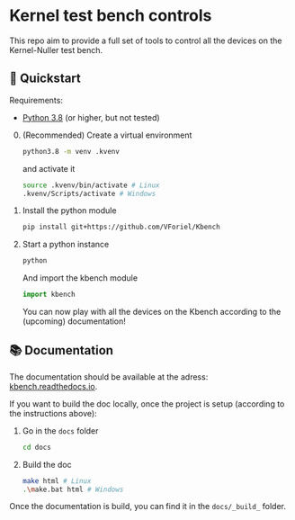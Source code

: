 # Kernel test bench controls

This repo aim to provide a full set of tools to control all the devices on the Kernel-Nuller test bench.

## 🚀 Quickstart

Requirements:
- [Python 3.8](https://www.python.org/) (or higher, but not tested)

0. (Recommended) Create a virtual environment
    ```bash
    python3.8 -m venv .kvenv
    ```
    and activate it
    ```bash
    source .kvenv/bin/activate # Linux
    .kvenv/Scripts/activate # Windows
    ```

1. Install the python module
    ```bash
    pip install git+https://github.com/VForiel/Kbench
    ```

2. Start a python instance
    ```bash
    python
    ```
    And import the kbench module
    ```python
    import kbench
    ```
    You can now play with all the devices on the Kbench according to the (upcoming) documentation!

## 📚 Documentation

The documentation should be available at the adress: [kbench.readthedocs.io](http://kbench.readthedocs.io).

If you want to build the doc locally, once the project is setup (according to the instructions above):

1. Go in the `docs` folder
    ```bash
    cd docs
    ```
1. Build the doc
    ```bash
    make html # Linux
    .\make.bat html # Windows
    ```
Once the documentation is build, you can find it in the `docs/_build_` folder.